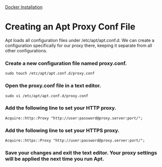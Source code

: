 [Docker Installation](https://github.com/olgunyldz/installations/blob/master/docker_installation.md)

# Creating  an Apt Proxy Conf File
 Apt loads all configuration files under /etc/apt/apt.conf.d. We can create a configuration specifically for our proxy there, keeping it separate from all other configurations.

### Create a new configuration file named proxy.conf.

```
sudo touch /etc/apt/apt.conf.d/proxy.conf
```

### Open the proxy.conf file in a text editor.

``` 
sudo vi /etc/apt/apt.conf.d/proxy.conf
```

### Add the following line to set your HTTP proxy.

```
Acquire::http::Proxy "http://user:password@proxy.server:port/";
```

### Add the following line to set your HTTPS proxy.

```
Acquire::https::Proxy "http://user:password@proxy.server:port/";
```

### Save your changes and exit the text editor. Your proxy settings will be applied the next time you run Apt.
